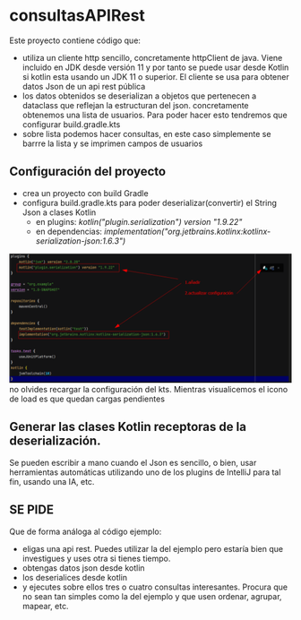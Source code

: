 # consultasAPIRest
Este proyecto contiene código que:
- utiliza un cliente http sencillo, concretamente httpClient de java. Viene incluido en JDK desde versión 11 y por tanto se puede usar desde Kotlin si kotlin esta usando un JDK 11 o superior. El cliente se usa para obtener datos Json de un api rest pública
- los datos obtenidos se deserializan a objetos que pertenecen a dataclass que reflejan la estructuran del json. concretamente obtenemos una lista de usuarios. Para poder hacer esto tendremos que configurar build.gradle.kts
- sobre lista podemos hacer consultas, en este caso simplemente se barrre la lista y se imprimen campos de usuarios

## Configuración del proyecto
- crea un proyecto con build Gradle
- configura build.gradle.kts para poder deserializar(convertir) el String Json a clases Kotlin
    -  en plugins:  *kotlin("plugin.serialization") version "1.9.22"*
    -  en dependencias:  *implementation("org.jetbrains.kotlinx:kotlinx-serialization-json:1.6.3")*

![imagenkts](imagenkts.png)
no olvides recargar la configuración del kts. Mientras visualicemos el icono de load es que quedan cargas pendientes

## Generar las clases Kotlin receptoras de la deserialización.
Se pueden escribir a mano cuando el Json es sencillo, o bien,  usar herramientas automáticas utilizando uno de los  plugins de IntelliJ para tal fin,  usando una IA, etc. 
## SE PIDE
Que de forma análoga al código ejemplo:
- eligas una api rest. Puedes utilizar la del ejemplo pero estaría bien que investigues y uses otra si tienes tiempo. 
- obtengas datos json desde kotlin
- los deserialices desde kotlin
- y ejecutes sobre ellos tres o cuatro consultas interesantes. Procura que no sean tan simples como la del ejemplo y que usen ordenar, agrupar, mapear, etc.

